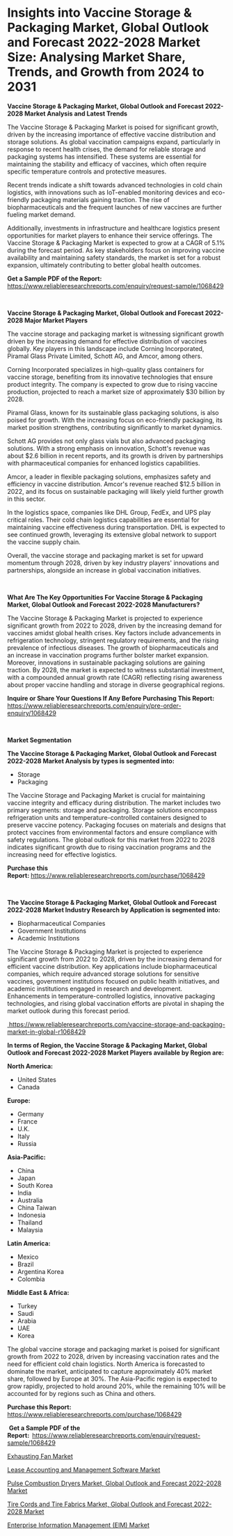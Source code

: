 <p><h1>Insights into Vaccine Storage & Packaging Market, Global Outlook and Forecast 2022-2028 Market Size: Analysing Market Share, Trends, and Growth from 2024 to 2031</h1></p><p><strong>Vaccine Storage & Packaging Market, Global Outlook and Forecast 2022-2028 Market Analysis and Latest Trends</strong></p>
<p><p>The Vaccine Storage & Packaging Market is poised for significant growth, driven by the increasing importance of effective vaccine distribution and storage solutions. As global vaccination campaigns expand, particularly in response to recent health crises, the demand for reliable storage and packaging systems has intensified. These systems are essential for maintaining the stability and efficacy of vaccines, which often require specific temperature controls and protective measures.</p><p>Recent trends indicate a shift towards advanced technologies in cold chain logistics, with innovations such as IoT-enabled monitoring devices and eco-friendly packaging materials gaining traction. The rise of biopharmaceuticals and the frequent launches of new vaccines are further fueling market demand. </p><p>Additionally, investments in infrastructure and healthcare logistics present opportunities for market players to enhance their service offerings. The Vaccine Storage & Packaging Market is expected to grow at a CAGR of 5.1% during the forecast period. As key stakeholders focus on improving vaccine availability and maintaining safety standards, the market is set for a robust expansion, ultimately contributing to better global health outcomes.</p></p>
<p><strong>Get a Sample PDF of the Report:&nbsp;</strong> <a href="https://www.reliableresearchreports.com/enquiry/request-sample/1068429">https://www.reliableresearchreports.com/enquiry/request-sample/1068429</a></p>
<p>&nbsp;</p>
<p><strong>Vaccine Storage & Packaging Market, Global Outlook and Forecast 2022-2028 Major Market Players</strong></p>
<p><p>The vaccine storage and packaging market is witnessing significant growth driven by the increasing demand for effective distribution of vaccines globally. Key players in this landscape include Corning Incorporated, Piramal Glass Private Limited, Schott AG, and Amcor, among others.</p><p>Corning Incorporated specializes in high-quality glass containers for vaccine storage, benefiting from its innovative technologies that ensure product integrity. The company is expected to grow due to rising vaccine production, projected to reach a market size of approximately $30 billion by 2028.</p><p>Piramal Glass, known for its sustainable glass packaging solutions, is also poised for growth. With the increasing focus on eco-friendly packaging, its market position strengthens, contributing significantly to market dynamics.</p><p>Schott AG provides not only glass vials but also advanced packaging solutions. With a strong emphasis on innovation, Schott's revenue was about $2.6 billion in recent reports, and its growth is driven by partnerships with pharmaceutical companies for enhanced logistics capabilities.</p><p>Amcor, a leader in flexible packaging solutions, emphasizes safety and efficiency in vaccine distribution. Amcor's revenue reached $12.5 billion in 2022, and its focus on sustainable packaging will likely yield further growth in this sector.</p><p>In the logistics space, companies like DHL Group, FedEx, and UPS play critical roles. Their cold chain logistics capabilities are essential for maintaining vaccine effectiveness during transportation. DHL is expected to see continued growth, leveraging its extensive global network to support the vaccine supply chain.</p><p>Overall, the vaccine storage and packaging market is set for upward momentum through 2028, driven by key industry players' innovations and partnerships, alongside an increase in global vaccination initiatives.</p></p>
<p>&nbsp;</p>
<p><strong>What Are The Key Opportunities For Vaccine Storage & Packaging Market, Global Outlook and Forecast 2022-2028 Manufacturers?</strong></p>
<p><p>The Vaccine Storage & Packaging Market is projected to experience significant growth from 2022 to 2028, driven by the increasing demand for vaccines amidst global health crises. Key factors include advancements in refrigeration technology, stringent regulatory requirements, and the rising prevalence of infectious diseases. The growth of biopharmaceuticals and an increase in vaccination programs further bolster market expansion. Moreover, innovations in sustainable packaging solutions are gaining traction. By 2028, the market is expected to witness substantial investment, with a compounded annual growth rate (CAGR) reflecting rising awareness about proper vaccine handling and storage in diverse geographical regions.</p></p>
<p><strong>Inquire or Share Your Questions If Any Before Purchasing This Report:</strong> <a href="https://www.reliableresearchreports.com/enquiry/pre-order-enquiry/1068429">https://www.reliableresearchreports.com/enquiry/pre-order-enquiry/1068429</a></p>
<p>&nbsp;</p>
<p><strong>Market Segmentation</strong></p>
<p><strong>The Vaccine Storage & Packaging Market, Global Outlook and Forecast 2022-2028 Market Analysis by types is segmented into:</strong></p>
<p><ul><li>Storage</li><li>Packaging</li></ul></p>
<p><p>The Vaccine Storage and Packaging Market is crucial for maintaining vaccine integrity and efficacy during distribution. The market includes two primary segments: storage and packaging. Storage solutions encompass refrigeration units and temperature-controlled containers designed to preserve vaccine potency. Packaging focuses on materials and designs that protect vaccines from environmental factors and ensure compliance with safety regulations. The global outlook for this market from 2022 to 2028 indicates significant growth due to rising vaccination programs and the increasing need for effective logistics.</p></p>
<p><strong>Purchase this Report:&nbsp;</strong><a href="https://www.reliableresearchreports.com/purchase/1068429">https://www.reliableresearchreports.com/purchase/1068429</a></p>
<p>&nbsp;</p>
<p><strong>The Vaccine Storage & Packaging Market, Global Outlook and Forecast 2022-2028 Market Industry Research by Application is segmented into:</strong></p>
<p><ul><li>Biopharmaceutical Companies</li><li>Government Institutions</li><li>Academic Institutions</li></ul></p>
<p><p>The Vaccine Storage & Packaging Market is projected to experience significant growth from 2022 to 2028, driven by the increasing demand for efficient vaccine distribution. Key applications include biopharmaceutical companies, which require advanced storage solutions for sensitive vaccines, government institutions focused on public health initiatives, and academic institutions engaged in research and development. Enhancements in temperature-controlled logistics, innovative packaging technologies, and rising global vaccination efforts are pivotal in shaping the market outlook during this forecast period.</p></p>
<p><a href="https://www.reliableresearchreports.com/vaccine-storage-and-packaging-market-in-global-r1068429">&nbsp;https://www.reliableresearchreports.com/vaccine-storage-and-packaging-market-in-global-r1068429</a></p>
<p><strong>In terms of Region, the Vaccine Storage & Packaging Market, Global Outlook and Forecast 2022-2028 Market Players available by Region are:</strong></p>
<p>
    <p> <strong> North America: </strong>
        <ul>
            <li>United States</li>
            <li>Canada</li>
        </ul>
        </p> 
    <p> <strong> Europe: </strong>
        <ul>
            <li>Germany</li>
            <li>France</li>
            <li>U.K.</li>
            <li>Italy</li>
            <li>Russia</li>
        </ul>
        </p> 
    <p> <strong> Asia-Pacific: </strong>
        <ul>
            <li>China</li>
            <li>Japan</li>
            <li>South Korea</li>
            <li>India</li>
            <li>Australia</li>
            <li>China Taiwan</li>
            <li>Indonesia</li>
            <li>Thailand</li>
            <li>Malaysia</li>
        </ul>
        </p> 
    <p> <strong> Latin America: </strong>
        <ul>
            <li>Mexico</li>
            <li>Brazil</li>
            <li>Argentina Korea</li>
            <li>Colombia</li>
        </ul>
        </p> 
    <p> <strong> Middle East & Africa: </strong>
        <ul>
            <li>Turkey</li>
            <li>Saudi</li>
            <li>Arabia</li>
            <li>UAE</li>
            <li>Korea</li>
        </ul>
    </p>
    </p>
<p><p>The global vaccine storage and packaging market is poised for significant growth from 2022 to 2028, driven by increasing vaccination rates and the need for efficient cold chain logistics. North America is forecasted to dominate the market, anticipated to capture approximately 40% market share, followed by Europe at 30%. The Asia-Pacific region is expected to grow rapidly, projected to hold around 20%, while the remaining 10% will be accounted for by regions such as China and others.</p></p>
<p><strong>Purchase this Report: </strong><a href="https://www.reliableresearchreports.com/purchase/1068429">https://www.reliableresearchreports.com/purchase/1068429</a></p>
<p>&nbsp;<strong>Get a Sample PDF of the Report:&nbsp;&nbsp;</strong><a href="https://www.reliableresearchreports.com/enquiry/request-sample/1068429">https://www.reliableresearchreports.com/enquiry/request-sample/1068429</a></p>
<p><strong></strong></p>
<p><p><a href="https://www.linkedin.com/pulse/insights-exhausting-fan-market-size-which-expanding-63-cagr-zf4de?trackingId=FoDt%2BzzrSYCDQoZ%2Fm%2BTg6g%3D%3D">Exhausting Fan Market</a></p><p><a href="https://www.linkedin.com/pulse/unveiling-market-trends-global-lease-accounting-management-r4dxe?trackingId=5wudzka4TJmhtqtdOm6bSA%3D%3D">Lease Accounting and Management Software Market</a></p><p><a href="https://github.com/santosh758595/Market-Research-Report-List-6/blob/main/pulse-combustion-dryers-market-global-outlook-and-forecast-2022-2028-market.md">Pulse Combustion Dryers Market, Global Outlook and Forecast 2022-2028 Market</a></p><p><a href="https://github.com/elizabethdagraca/Market-Research-Report-List-4/blob/main/tire-cords-and-tire-fabrics-market-global-outlook-and-forecast-2022-2028-market.md">Tire Cords and Tire Fabrics Market, Global Outlook and Forecast 2022-2028 Market</a></p><p><a href="https://issuu.com/reportprime-2/docs/enterprise-information-management-e_52635a44bf6161">Enterprise Information Management (EIM) Market</a></p></p>
